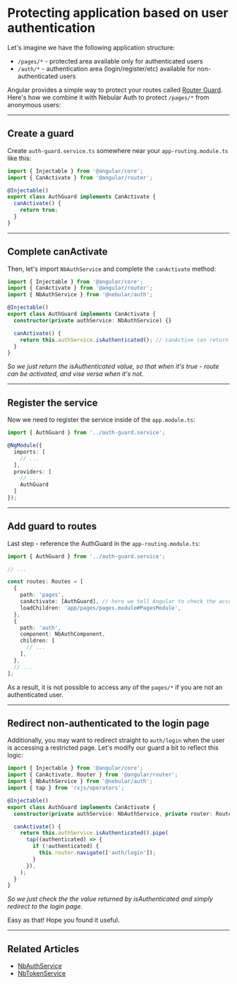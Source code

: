 # Protecting application based on user authentication

Let's imagine we have the following application structure:

- `/pages/*` - protected area available only for authenticated users
- `/auth/*` - authentication area (login/register/etc) available for non-authenticated users

Angular provides a simple way to protect your routes called [Router Guard](https://angular.io/guide/router#guard-the-admin-feature).
Here's how we combine it with Nebular Auth to protect `/pages/*` from anonymous users:

<hr>

## Create a guard

Create `auth-guard.service.ts` somewhere near your `app-routing.module.ts` like this:

```ts
import { Injectable } from '@angular/core';
import { CanActivate } from '@angular/router';

@Injectable()
export class AuthGuard implements CanActivate {
  canActivate() {
    return true;
  }
}
```

<hr>

## Complete canActivate

Then, let's import `NbAuthService` and complete the `canActivate` method:

```ts
import { Injectable } from '@angular/core';
import { CanActivate } from '@angular/router';
import { NbAuthService } from '@nebular/auth';

@Injectable()
export class AuthGuard implements CanActivate {
  constructor(private authService: NbAuthService) {}

  canActivate() {
    return this.authService.isAuthenticated(); // canActive can return Observable<boolean>, which is exactly what isAuthenticated returns
  }
}
```

_So we just return the isAuthenticated value, so that when it's true - route can be activated, and vise versa when it's not._

<hr>

## Register the service

Now we need to register the service inside of the `app.module.ts`:

```ts
import { AuthGuard } from '../auth-guard.service';

@NgModule({
  imports: [
    // ...
  ],
  providers: [
    // ...
    AuthGuard
  ]
});

```

<hr>

## Add guard to routes

Last step - reference the AuthGuard in the `app-routing.module.ts`:

```ts
import { AuthGuard } from '../auth-guard.service';

// ...

const routes: Routes = [
  {
    path: 'pages',
    canActivate: [AuthGuard], // here we tell Angular to check the access with our AuthGuard
    loadChildren: 'app/pages/pages.module#PagesModule',
  },
  {
    path: 'auth',
    component: NbAuthComponent,
    children: [
      // ...
    ],
  },
  // ...
];
```

As a result, it is not possible to access any of the `pages/*` if you are not an authenticated user.

<hr>

## Redirect non-authenticated to the login page

Additionally, you may want to redirect straight to `auth/login` when the user is accessing a restricted page.
Let's modify our guard a bit to reflect this logic:

```ts
import { Injectable } from '@angular/core';
import { CanActivate, Router } from '@angular/router';
import { NbAuthService } from '@nebular/auth';
import { tap } from 'rxjs/operators';

@Injectable()
export class AuthGuard implements CanActivate {
  constructor(private authService: NbAuthService, private router: Router) {}

  canActivate() {
    return this.authService.isAuthenticated().pipe(
      tap((authenticated) => {
        if (!authenticated) {
          this.router.navigate(['auth/login']);
        }
      }),
    );
  }
}
```

_So we just check the the value returned by isAuthenticated and simply redirect to the login page._

Easy as that! Hope you found it useful.

<hr>

## Related Articles

- [NbAuthService](docs/auth/nbauthservice)
- [NbTokenService](docs/auth/nbtokenservice)
